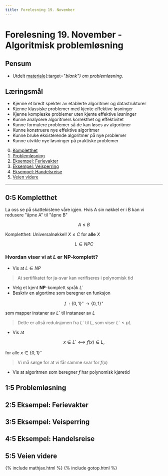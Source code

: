 ```yaml
---
title: Forelesning 19. November
---
```


# Forelesning 19. November - Algoritmisk problemløsning

## Pensum
- Utdelt [materiale](https://algdat.idi.ntnu.no/guide.pdf){:target="_blank"} om problemløsning_.

## Læringsmål
- Kjenne et bredt spekter av etablerte algoritmer og datastrukturer
- Kjenne klassiske problemer med kjente effektive løsninger
- Kjenne kompleske problemer uten kjente effektive løsninger
- Kunne analysere algoritmers korrekthet og effektivitet
- Kunne formulere problemer så de kan løses av algoritmer
- Kunne konstruere nye effektive algoritmer
- Kunne bruke eksisterende algoritmer på nye problemer
- Kunne utvikle nye løsninger på praktiske problemer

0. [Kompletthet](#05-kompletthet)
1. [Problemløsning](#15-problemløsning)
2. [Eksempel: Ferievakter](#25-eksempel-ferievakter)
3. [Eksempel: Veisperring](#35-eksempel-veisperring)
4. [Eksempel: Handelsreise](#45-eksempel-handelsreise)
5. [Veien videre](#55-veien-videre)

---

## 0:5 Kompletthet
La oss se på skattekistene våre igjen. Hvis A sin nøkkel er i B kan vi redusere "åpne A" til "åpne B"

$$A \leqslant B$$

Kompletthet: Universalnøkkel! $X \leqslant C$ for __alle__ $X$

$$L \in NPC$$

### Hvordan viser vi at $L$ er __NP__-komplett?

- Vis at $L \in NP$
> At sertifikatet for ja-svar kan verifiseres i polynomisk tid

- Velg et kjent __NP__-komplett språk $L´$
- Beskriv en algortime som beregner en funksjon

$$ f\: :\{0,1\}^⋆ \longrightarrow \{0,1\}^⋆ $$

som mapper instaner av $L´$ til instanser av $L$
> Dette er altså reduksjonen fra $L´$ til $L$, som viser $L´\leqslant p L$

- Vis at

$$ x \in L´⟺ f(x) \in L,$$

for alle $x \in \{0,1\}^{⋆}$

> Vi må sørge for at vi får samme svar for $f(x)$

- Vis at algoritmen som beregner $f$ har polynomisk kjøretid


## 1:5 Problemløsning

## 2:5 Eksempel: Ferievakter

## 3:5 Eksempel: Veisperring

## 4:5 Eksempel: Handelsreise

## 5:5 Veien videre

{% include mathjax.html %}
{% include gotop.html %}
